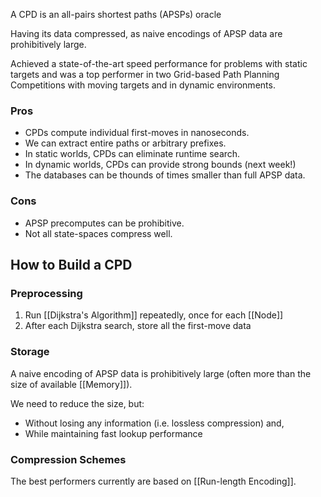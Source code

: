 A CPD is an all-pairs shortest paths (APSPs) oracle

Having its data compressed, as naive encodings of APSP data are
prohibitively large.

Achieved a state-of-the-art speed performance for problems with static targets and was a top performer in two Grid-based Path Planning Competitions with moving targets and in dynamic environments.

### Pros
- CPDs compute individual first-moves in nanoseconds.
- We can extract entire paths or arbitrary prefixes.
- In static worlds, CPDs can eliminate runtime search.
- In dynamic worlds, CPDs can provide strong bounds (next week!)
- The databases can be thounds of times smaller than full APSP data.

### Cons
- APSP precomputes can be prohibitive.
- Not all state-spaces compress well.

## How to Build a CPD

### Preprocessing

1. Run [[Dijkstra's Algorithm]] repeatedly, once for each [[Node]]
2. After each Dijkstra search, store all the first-move data

### Storage

A naive encoding of APSP data is prohibitively large (often more than the
size of available [[Memory]]). 

We need to reduce the size, but:
- Without losing any information (i.e. lossless compression) and,
- While maintaining fast lookup performance

### Compression Schemes

The best performers currently are based on [[Run-length Encoding]].